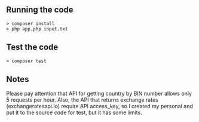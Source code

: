 ## Running the code

```
> composer install
> php app.php input.txt
```

## Test the code
```
> composer test
```

## Notes

Please pay attention that API for getting country by BIN number 
allows only 5 requests per hour.  Also, the API that returns exchange rates 
(exchangeratesapi.io) require API access_key, so I created my personal 
and put it to the source code for test, but it has some limits. 

